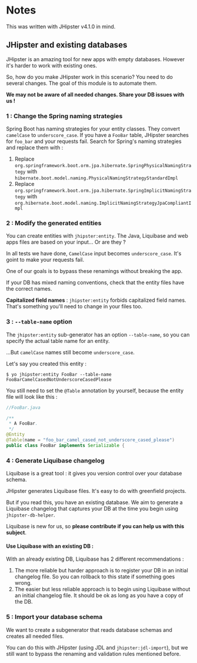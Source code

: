 # Notes

This was written with JHipster v4.1.0 in mind.

## JHipster and existing databases

JHipster is an amazing tool for new apps with empty databases. However it's harder to work with existing ones.

So, how do you make JHipster work in this scenario? You need to do several changes. The goal of this module is to automate them.

**We may not be aware of all needed changes. Share your DB issues with us !**

### 1 : Change the Spring naming strategies 

Spring Boot has naming strategies for your entity classes. They convert `camelCase` to `underscore_case`. If you have a `FooBar` table, JHipster searches for `foo_bar` and your requests fail. Search for Spring's naming strategies and replace them with :

1. Replace `org.springframework.boot.orm.jpa.hibernate.SpringPhysicalNamingStrategy` with `hibernate.‌boot.model.naming.Ph‌ysicalNamingStrategy‌StandardImpl`
1. Replace `org.springframework.boot.orm.jpa.hibernate.SpringImplicitNamingStrategy` with `org.hibernate.boot.model.naming.ImplicitNamingStrategyJpaCompliantImpl`

### 2 : Modify the generated entities

You can create entities with `jhipster:entity`. The Java, Liquibase and web apps files are based on your input... Or are they ?

In all tests we have done, `CamelCase` input becomes `underscore_case`. It's goint to make your requests fail.

One of our goals is to bypass these renamings without breaking the app.

If your DB has mixed naming conventions, check that the entity files have the correct names.

**Capitalized field names** : `jhipster:entity` forbids capitalized field names. That's something you'll need to change in your files too.

### 3 : `--table-name` option

The `jhipster:entity` sub-generator has an option `--table-name`, so you can specify the actual table name for an entity.

...But `camelCase` names still become `underscore_case`.

Let's say you created this entity :

```
$ yo jhipster:entity FooBar --table-name FooBarCamelCasedNotUnderscoreCasedPlease
```

You still need to set the `@Table` annotation by yourself, because the entity file will look like this :

```java
//FooBar.java

/**
 * A FooBar.
 */
@Entity
@Table(name = "foo_bar_camel_cased_not_underscore_cased_please")
public class FooBar implements Serializable {
```

### 4 : Generate Liquibase changelog

Liquibase is a great tool : it gives you version control over your database schema.

JHipster generates Liquibase files. It's easy to do with greenfield projects.

But if you read this, you have an existing database. We aim to generate a Liquibase changelog that captures your DB at the time you begin using `jhipster-db-helper`.

Liquibase is new for us, so **please contribute if you can help us with this subject**.

#### Use Liquibase with an existing DB :

With an already existing DB, Liquibase has 2 different recommendations :

1. The more reliable but harder approach is to register your DB in an initial changelog file. So you can rollback to this state if something goes wrong.
2. The easier but less reliable approach is to begin using Liquibase without an initial changelog file. It should be ok as long as you have a copy of the DB.

### 5 : Import your database schema

We want to create a subgenerator that reads database schemas and creates all needed files.

You can do this with JHipster (using JDL and `jhipster:jdl-import`), but we still want to bypass the renaming and validation rules mentioned before.

